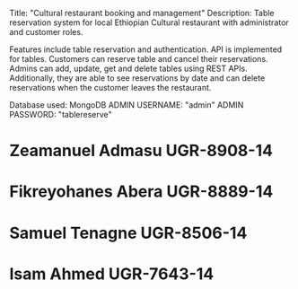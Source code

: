 Title: "Cultural restaurant booking and management"
Description: Table reservation system for local Ethiopian Cultural restaurant with administrator and customer roles.

Features include table reservation and authentication. API is implemented for tables.
Customers can reserve table and cancel their reservations.
Admins can add, update, get and delete tables using REST APIs. Additionally, they are able to see reservations by date and can delete reservations when the customer leaves the restaurant.

Database used: MongoDB
ADMIN USERNAME: "admin"
ADMIN PASSWORD: "tablereserve"

# Zeamanuel Admasu  UGR-8908-14
# Fikreyohanes Abera  UGR-8889-14
# Samuel Tenagne UGR-8506-14 
# Isam Ahmed UGR-7643-14

